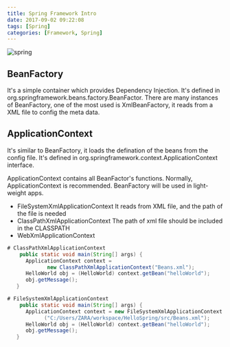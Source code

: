 ```yaml
---
title: Spring Framework Intro
date: 2017-09-02 09:22:08
tags: [Spring]
categories: [Framework, Spring]
---
```


![spring](/spring.png "spring")

## BeanFactory
It's a simple container which provides Dependency Injection. It's defined in org.springframework.beans.factory.BeanFactor.
There are many instances of BeanFactory, one of the most used is XmlBeanFactory, it reads from a XML file to config the meta data.

## ApplicationContext

It's similar to BeanFactory, it loads the defination of the beans from the config file. It's defined in org.springframework.context.ApplicationContext interface.

ApplicationContext contains all BeanFactor's functions. Normally, ApplicationContext is recommended. BeanFactory will be used in light-weight apps.
* FileSystemXmlApplicationContext
It reads from XML file, and the path of the file is needed
* ClassPathXmlApplicationContext
The path of xml file should be included in the CLASSPATH
* WebXmlApplicationContext


```Java
# ClassPathXmlApplicationContext
	public static void main(String[] args) {
      ApplicationContext context = 
             new ClassPathXmlApplicationContext("Beans.xml");
      HelloWorld obj = (HelloWorld) context.getBean("helloWorld");
      obj.getMessage();
   }

# FileSystemXmlApplicationContext
    public static void main(String[] args) {
      ApplicationContext context = new FileSystemXmlApplicationContext
            ("C:/Users/ZARA/workspace/HelloSpring/src/Beans.xml");
      HelloWorld obj = (HelloWorld) context.getBean("helloWorld");
      obj.getMessage();
   }
```
